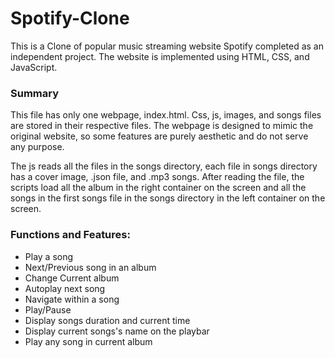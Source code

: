 # Spotify-Clone
This is a Clone of popular music streaming website Spotify completed as an independent project. The website is implemented using HTML, CSS, and JavaScript. 


### Summary

This file has only one webpage, index.html. Css, js, images, and songs files are stored in their respective files. The webpage is designed to mimic the original website, so some features are purely aesthetic and do not serve any purpose.

The js reads all the files in the songs directory, each file in songs directory has a cover image, .json file, and .mp3 songs. After reading the file, the scripts load all the album in the right container on the screen and all the songs in the first songs file in the songs directory in the left container on the screen.

### Functions and Features:


- Play a song
- Next/Previous song in an album
- Change Current album
- Autoplay next song
- Navigate within a song
- Play/Pause
- Display songs duration and current time
- Display current songs's name on the playbar
- Play any song in current album

